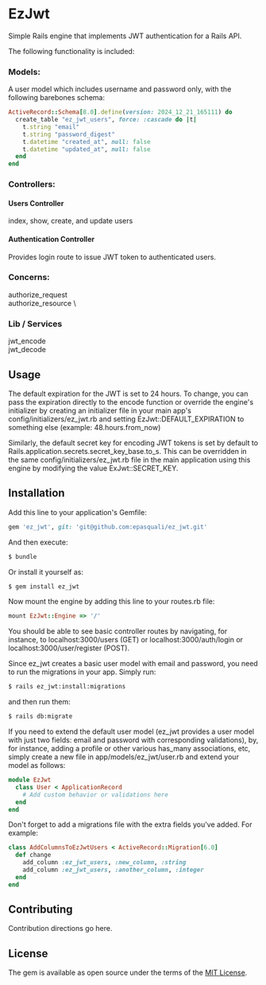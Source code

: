 # EzJwt

Simple Rails engine that implements JWT authentication for a Rails API.

The following functionality is included:

### Models:

A user model which includes username and password only, with the following barebones schema:

```ruby
ActiveRecord::Schema[8.0].define(version: 2024_12_21_165111) do
  create_table "ez_jwt_users", force: :cascade do |t|
    t.string "email"
    t.string "password_digest"
    t.datetime "created_at", null: false
    t.datetime "updated_at", null: false
  end
end
```

### Controllers:

#### Users Controller

index, show, create, and update users

#### Authentication Controller

Provides login route to issue JWT token to authenticated users.

### Concerns:

authorize_request \
authorize_resource \

### Lib / Services

jwt_encode \
jwt_decode

## Usage

The default expiration for the JWT is set to 24 hours. To change, you can pass the expiration directly to the encode function or override the engine's initializer by creating an initializer file in your main app's config/initializers/ez_jwt.rb and setting EzJwt::DEFAULT_EXPIRATION to something else (example: 48.hours.from_now)

Similarly, the default secret key for encoding JWT tokens is set by default to Rails.application.secrets.secret_key_base.to_s. This can be overridden in the same config/initializers/ez_jwt.rb file in the main application using this engine by modifying the value ExJwt::SECRET_KEY.

## Installation

Add this line to your application's Gemfile:

```ruby
gem 'ez_jwt', git: 'git@github.com:epasquali/ez_jwt.git'
```

And then execute:

```bash
$ bundle
```

Or install it yourself as:

```bash
$ gem install ez_jwt
```

Now mount the engine by adding this line to your routes.rb file:

```ruby
mount EzJwt::Engine => '/'
```

You should be able to see basic controller routes by navigating, for instance, to localhost:3000/users (GET) or localhost:3000/auth/login or localhost:3000/user/register (POST).

Since ez_jwt creates a basic user model with email and password, you need to run the migrations in your app. Simply run:

```bash
$ rails ez_jwt:install:migrations
```

and then run them:

```bash
$ rails db:migrate
```

If you need to extend the default user model (ez_jwt provides a user model with just two fields: email and password with corresponding validations), by, for instance, adding a profile or other various has_many associations, etc, simply create a new file in app/models/ez_jwt/user.rb and extend your model as follows:

```ruby
module EzJwt
  class User < ApplicationRecord
    # Add custom behavior or validations here
  end
end

```

Don't forget to add a migrations file with the extra fields you've added. For example:

```ruby
class AddColumnsToEzJwtUsers < ActiveRecord::Migration[6.0]
  def change
    add_column :ez_jwt_users, :new_column, :string
    add_column :ez_jwt_users, :another_column, :integer
  end
end

```

## Contributing

Contribution directions go here.

## License

The gem is available as open source under the terms of the [MIT License](https://opensource.org/licenses/MIT).
